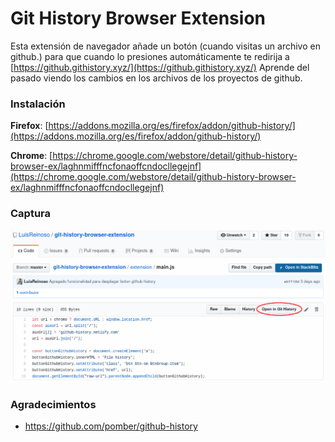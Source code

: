 # Git History Browser Extension
Esta extensión de navegador añade un botón (cuando visitas un archivo en github.) para que cuando lo presiones automáticamente te redirija a [https://github.githistory.xyz/](https://github.githistory.xyz/)
Aprende del pasado viendo los cambios en los archivos de los proyectos de github.

### Instalación
**Firefox**: [https://addons.mozilla.org/es/firefox/addon/github-history/](https://addons.mozilla.org/es/firefox/addon/github-history/)

**Chrome**: [https://chrome.google.com/webstore/detail/github-history-browser-ex/laghnmifffncfonaoffcndocllegejnf](https://chrome.google.com/webstore/detail/github-history-browser-ex/laghnmifffncfonaoffcndocllegejnf)

### Captura
![Ejemplo img](img/ejemplo.png)

### Agradecimientos

- https://github.com/pomber/github-history


